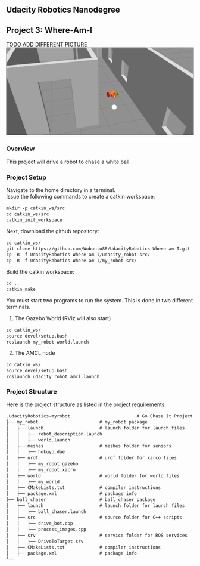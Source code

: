 Udacity Robotics Nanodegree
------------------

Project 3: Where-Am-I
------------------
TODO ADD DIFFERENT PICTURE
![Robot and ball picture](overhead_shot.png)
### Overview
This project will drive a robot to chase a white ball.

### Project Setup

Navigate to the home directory in a terminal.  
Issue the following commands to create a catkin workspace:
```
mkdir -p catkin_ws/src
cd catkin_ws/src
catkin_init_workspace
```

Next, download the github repository:

```
cd catkin_ws/
git clone https://github.com/Wubuntu88/UdacityRobotics-Where-am-I.git
cp -R -f UdacityRobotics-Where-am-I/udacity_robot src/
cp -R -f UdacityRobotics-Where-am-I/my_robot src/
```

Build the catkin workspace:
```
cd ..
catkin_make
```

You must start two programs to run the system.  This is done in two different terminals.
1) The Gazebo World (RViz will also start)
```
cd catkin_ws/
source devel/setup.bash
roslaunch my_robot world.launch
```
2) The AMCL node
```
cd catkin_ws/
source devel/setup.bash
roslaunch udacity_robot amcl.launch
```

### Project Structure
Here is the project structure as listed in the project requirements:
```
.UdacityRobotics-myrobot                         # Go Chase It Project
├── my_robot                       # my_robot package                   
│   ├── launch                     # launch folder for launch files   
│   │   ├── robot_description.launch
│   │   ├── world.launch
│   ├── meshes                     # meshes folder for sensors
│   │   ├── hokuyo.dae
│   ├── urdf                       # urdf folder for xarco files
│   │   ├── my_robot.gazebo
│   │   ├── my_robot.xacro
│   ├── world                      # world folder for world files
│   │   ├── my_world
│   ├── CMakeLists.txt             # compiler instructions
│   ├── package.xml                # package info
├── ball_chaser                    # ball_chaser package                   
│   ├── launch                     # launch folder for launch files   
│   │   ├── ball_chaser.launch
│   ├── src                        # source folder for C++ scripts
│   │   ├── drive_bot.cpp
│   │   ├── process_images.cpp
│   ├── srv                        # service folder for ROS services
│   │   ├── DriveToTarget.srv
│   ├── CMakeLists.txt             # compiler instructions
│   ├── package.xml                # package info                  
└──                      
```